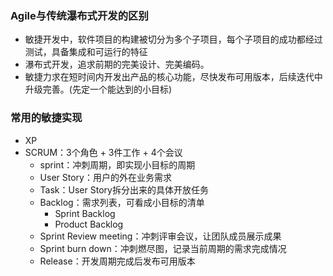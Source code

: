 ### Agile与传统瀑布式开发的区别
- 敏捷开发中，软件项目的构建被切分为多个子项目，每个子项目的成功都经过测试，具备集成和可运行的特征
- 瀑布式开发，追求前期的完美设计、完美编码。
- 敏捷力求在短时间内开发出产品的核心功能，尽快发布可用版本，后续迭代中升级完善。(先定一个能达到的小目标)


### 常用的敏捷实现
- XP
- SCRUM：3个角色 \+ 3件工作 \+ 4个会议
  - sprint：冲刺周期，即实现小目标的周期
  - User Story：用户的外在业务需求
  - Task：User Story拆分出来的具体开放任务
  - Backlog：需求列表，可看成小目标的清单
    - Sprint Backlog
    - Product Backlog
  - Sprint Review meeting：冲刺评审会议，让团队成员展示成果
  - Sprint burn down：冲刺燃尽图，记录当前周期的需求完成情况
  - Release：开发周期完成后发布可用版本
